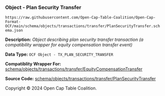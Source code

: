 ### Object - Plan Security Transfer

`https://raw.githubusercontent.com/Open-Cap-Table-Coalition/Open-Cap-Format-OCF/main/schema/objects/transactions/transfer/PlanSecurityTransfer.schema.json`

  **Description:** _Object describing plan security transfer transaction (a compatibility wrapper for equity compensation transfer event)_

  **Data Type:** `OCF Object - TX_PLAN_SECURITY_TRANSFER`

  **Compatiblity Wrapper For:** [schema/objects/transactions/transfer/EquityCompensationTransfer](./EquityCompensationTransfer.md)

  **Source Code:** [schema/objects/transactions/transfer/PlanSecurityTransfer](../../../../../../schema/objects/transactions/transfer/PlanSecurityTransfer.schema.json)

Copyright © 2024 Open Cap Table Coalition.
